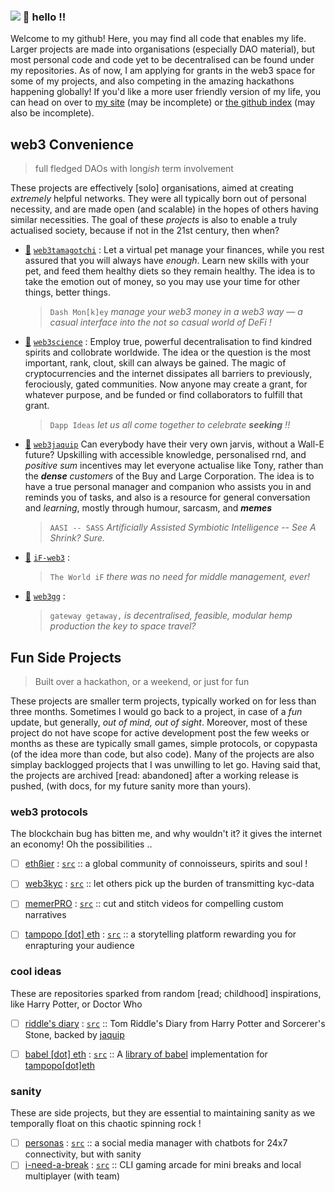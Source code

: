 ### ![](https://visitor-badge.glitch.me/badge?page_id=thisispalash.thisispalash) 👋 hello !!

Welcome to my github! Here, you may find all code that enables my life. Larger projects are made into organisations (especially DAO material), but most personal code and code yet to be decentralised can be found under my repositories. As of now, I am applying for grants in the web3 space for some of my projects, and also competing in the amazing hackathons happening globally! If you'd like a more user friendly version of my life, you can head on over to [my site](https://thisispalash.com/) (may be incomplete) or [the github index](https://github.com/thisispalash/lists) (may also be incomplete).


## web3 Convenience
> full fledged DAOs with long*ish* term involvement

These projects are effectively [solo] organisations, aimed at creating _extremely_ helpful networks. They were all typically born out of personal necessity, and are made open (and scalable) in the hopes of others having similar necessities. The goal of these _projects_ is also to enable a truly actualised society, because if not in the 21st century, then when?

- [🐒](https://dashmonkey.art/ "website") 
  [`web3tamagotchi`](https://github.com/web3tamagotchi "github") :
  Let a virtual pet manage your finances, while you rest assured that you will always have *enough*. Learn new skills with your pet, and feed them healthy diets so they remain healthy. The idea is to take the emotion out of money, so you may use your time for other things, better things.
  > `Dash Mon[k]ey` _manage your web3 money in a web3 way — a casual interface into the not so casual world of DeFi !_
- [💭](https://dappideas.art/ "website")
  [`web3science`](https://github.com/web3science "github") :
  Employ true, powerful decentralisation to find kindred spirits and collobrate worldwide. The idea or the question is the most important, rank, clout, skill can always be gained. The magic of cryptocurrencies and the internet dissipates all barriers to previously, ferociously, gated communities. Now anyone may create a grant, for whatever purpose, and be funded or find collaborators to fulfill that grant.
  > `Dapp Ideas` _let us all come together to celebrate **seeking** !!_
- [👻](https://web3guru.art/ "website")
  [`web3jaquip`](https://github.com/web3jaquip "github")
  Can everybody have their very own jarvis, without a Wall-E future? Upskilling with accessible knowledge, personalised rnd, and _positive sum_ incentives may let everyone actualise like Tony, rather than the ***dense*** _customers_ of the Buy and Large Corporation. The idea is to have a true personal manager and companion who assists you in and reminds you of tasks, and also is a resource for general conversation and _learning_, mostly through humour, sarcasm, and ___memes___
  > `AASI -- SASS` _Artificially Assisted Symbiotic Intelligence -- See A Shrink? Sure._
- [🤔](https://web3world.art/ "website") 
  [`iF-web3`](https://github.com/iF-web3 "github") :
  > `The World iF` _there was no need for middle management, ever!_
- [🍁](https://web3gateway.art/ "website")
  [`web3gg`](https://github.com/web3gg "github") :
  > `gateway getaway,` _is decentralised, feasible, modular hemp production the key to space travel?_


## Fun Side Projects
> Built over a hackathon, or a weekend, or just for fun

These projects are smaller term projects, typically worked on for less than three months. Sometimes I would go back to a project, in case of a _fun_ update, but generally, _out of mind, out of sight_. Moreover, most of these project do not have scope for active development post the few weeks or months as these are typically small games, simple protocols, or copypasta (of the idea more than code, but also code). Many of the projects are also simplay backlogged projects that I was unwilling to let go. Having said that, the projects are archived [read: abandoned] after a working release is pushed, (with docs, for my future sanity more than yours).

### web3 protocols

The blockchain bug has bitten me, and why wouldn't it? it gives the internet an economy! Oh the possibilities ..

- [ ] [ethßier](https://thisispalash.com/ethbier/) : 
  [`src`](https://github.com/thisispalash/ethbier) :: 
  a global community of connoisseurs, spirits and soul !
- [ ] [web3kyc](https://thisispalash.com/web3kyc/) : 
  [`src`](https://github.com/thisispalash/web3kyc) :: 
  let others pick up the burden of transmitting kyc-data
- [ ] [memerPRO](https://thisispalash.com/remixr/) : 
  [`src`](https://github.com/thisispalash/remixr) :: 
  cut and stitch videos for compelling custom narratives
- [ ] [tampopo [dot] eth](https://thisispalash.com/tampopo/) : 
  [`src`](https://github.com/thisispalash/tampopo) :: 
  a storytelling platform rewarding you for enrapturing your audience
  
  
### cool ideas

These are repositories sparked from random [read; childhood] inspirations, like Harry Potter, or Doctor Who

- [ ] [riddle's diary](https://thisispalash.com/diary/) : 
  [`src`](https://github.com/thisispalash/diary) :: 
  Tom Riddle's Diary from Harry Potter and Sorcerer's Stone, backed by [jaquip](https://github.com/web3jaquip)
- [ ] [babel [dot] eth](https://thisispalash.com/libbabel/) : 
  [`src`](https://github.com/thisispalash/libbabel) :: 
  A [library of babel](https://libraryofbabel.info) implementation for [tampopo[dot]eth](https://tampopo.xyz)
  
  
### sanity

These are side projects, but they are essential to maintaining sanity as we temporally float on this chaotic spinning rock !

- [ ] [personas](https://thisispalash.com/personas/) : 
  [`src`](https://github.com/thisispalash/personas) :: 
  a social media manager with chatbots for 24x7 connectivity, but with sanity
- [ ] [i-need-a-break](https://thisispalash.com/bashgames/) : 
  [`src`](https://github.com/thisispalash/bashgames) :: 
  CLI gaming arcade for mini breaks and local multiplayer (with team)
